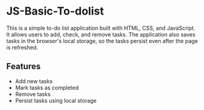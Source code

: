 # JS-Basic-To-dolist

This is a simple to-do list application built with HTML, CSS, and JavaScript. It allows users to add, check, and remove tasks. The application also saves tasks in the browser's local storage, so the tasks persist even after the page is refreshed.

## Features

- Add new tasks
- Mark tasks as completed
- Remove tasks
- Persist tasks using local storage
